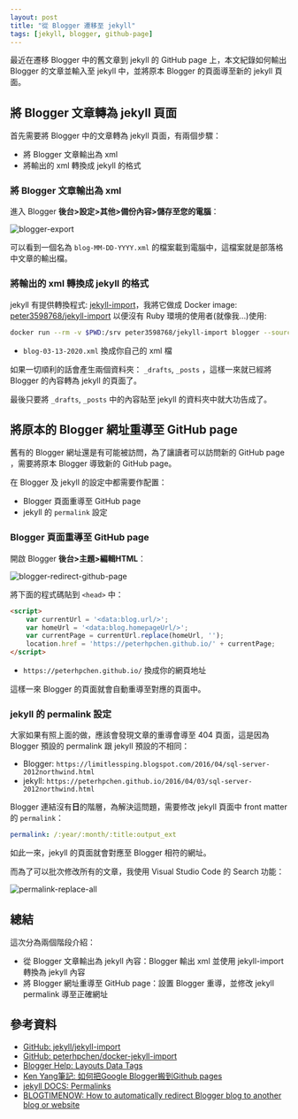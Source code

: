 ```yaml
---
layout: post
title: "從 Blogger 遷移至 jekyll"
tags: [jekyll, blogger, github-page]
---
```


最近在遷移 Blogger 中的舊文章到 jekyll 的 GitHub page 上，本文紀錄如何輸出 Blogger 的文章並輸入至 jekyll 中，並將原本 Blogger 的頁面導至新的 jekyll 頁面。

<!-- more -->

## 將 Blogger 文章轉為 jekyll 頁面

首先需要將 Blogger 中的文章轉為 jekyll 頁面，有兩個步驟：

* 將 Blogger 文章輸出為 xml
* 將輸出的 xml 轉換成 jekyll 的格式

### 將 Blogger 文章輸出為 xml

進入 Blogger **後台>設定>其他>備份內容>儲存至您的電腦**：

![blogger-export](blogger-export.png)

可以看到一個名為 `blog-MM-DD-YYYY.xml` 的檔案載到電腦中，這檔案就是部落格中文章的輸出檔。

### 將輸出的 xml 轉換成 jekyll 的格式

jekyll 有提供轉換程式: [jekyll-import](https://github.com/jekyll/jekyll-import)，我將它做成 Docker image: [peter3598768/jekyll-import](https://hub.docker.com/r/peter3598768/jekyll-import) 以便沒有 Ruby 環境的使用者(就像我...)使用:

```bash
docker run --rm -v $PWD:/srv peter3598768/jekyll-import blogger --source blog-03-13-2020.xml
```

* `blog-03-13-2020.xml` 換成你自己的 xml 檔

如果一切順利的話會產生兩個資料夾： `_drafts`, `_posts` ，這樣一來就已經將 Blogger 的內容轉為 jekyll 的頁面了。

最後只要將 `_drafts`, `_posts` 中的內容貼至 jekyll 的資料夾中就大功告成了。

## 將原本的 Blogger 網址重導至 GitHub page

舊有的 Blogger 網址還是有可能被訪問，為了讓讀者可以訪問新的 GitHub page ，需要將原本 Blogger 導致新的 GitHub page。

在 Blogger 及 jekyll 的設定中都需要作配置：

* Blogger 頁面重導至 GitHub page
* jekyll 的 `permalink` 設定

### Blogger 頁面重導至 GitHub page

開啟 Blogger **後台>主題>編輯HTML**：

![blogger-redirect-github-page](blogger-redirect-github-page.png)

將下面的程式碼貼到 `<head>` 中：

```html
<script>
    var currentUrl = '<data:blog.url/>';
    var homeUrl = '<data:blog.homepageUrl/>';
    var currentPage = currentUrl.replace(homeUrl, '');
    location.href = 'https://peterhpchen.github.io/' + currentPage;
</script>
```

* `https://peterhpchen.github.io/` 換成你的網頁地址

這樣一來 Blogger 的頁面就會自動重導至對應的頁面中。

### jekyll 的 permalink 設定

大家如果有照上面的做，應該會發現文章的重導會導至 404 頁面，這是因為 Blogger 預設的 permalink 跟 jekyll 預設的不相同：

* Blogger: `https://limitlessping.blogspot.com/2016/04/sql-server-2012northwind.html`
* jekyll: `https://peterhpchen.github.io/2016/04/03/sql-server-2012northwind.html`

Blogger 連結沒有**日**的階層，為解決這問題，需要修改 jekyll 頁面中 front matter 的 `permalink`：

```yaml
permalink: /:year/:month/:title:output_ext
```

如此一來，jekyll 的頁面就會對應至 Blogger 相符的網址。

而為了可以批次修改所有的文章，我使用 Visual Studio Code 的 Search 功能：

![permalink-replace-all](permalink-replace-all.png)

## 總結

這次分為兩個階段介紹：

* 從 Blogger 文章輸出為 jekyll 內容：Blogger 輸出 xml 並使用 jekyll-import 轉換為 jekyll 內容
* 將 Blogger 網址重導至 GitHub page：設置 Blogger 重導，並修改 jekyll permalink 導至正確網址

## 參考資料

* [GitHub: jekyll/jekyll-import](https://github.com/jekyll/jekyll-import)
* [GitHub: peterhpchen/docker-jekyll-import](https://github.com/peterhpchen/docker-jekyll-import)
* [Blogger Help: Layouts Data Tags](https://support.google.com/blogger/answer/47270)
* [Ken Yang筆記: 如何把Google Blogger搬到Github pages](http://blog.kenyang.net/2015/11/26/move-blogger-to-github)
* [jekyll DOCS: Permalinks](https://jekyllrb.com/docs/permalinks/)
* [BLOGTIMENOW: How to automatically redirect Blogger blog to another blog or website](https://blogtimenow.com/blogging/automatically-redirect-blogger-blog-another-blog-website/)
